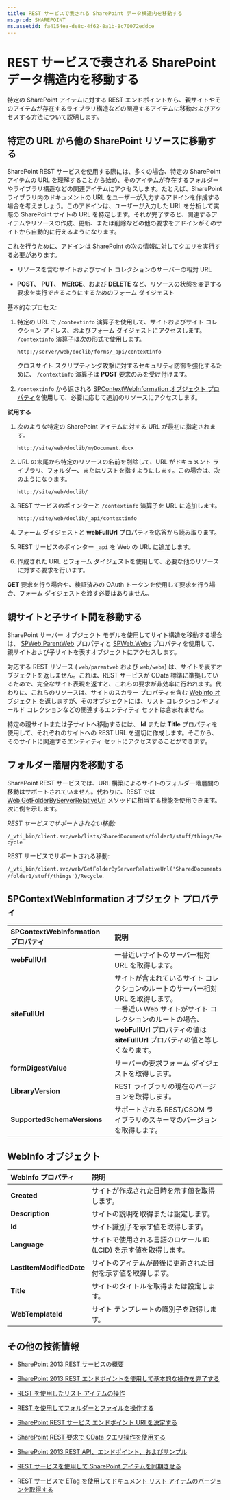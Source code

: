 ```yaml
---
title: REST サービスで表される SharePoint データ構造内を移動する
ms.prod: SHAREPOINT
ms.assetid: fa4154ea-de8c-4f62-8a1b-8c70072eddce
---
```



# REST サービスで表される SharePoint データ構造内を移動する
特定の SharePoint アイテムに対する REST エンドポイントから、親サイトやそのアイテムが存在するライブラリ構造などの関連するアイテムに移動およびアクセスする方法について説明します。 
## 特定の URL から他の SharePoint リソースに移動する

SharePoint REST サービスを使用する際には、多くの場合、特定の SharePoint アイテムの URL を理解することから始め、そのアイテムが存在するフォルダーやライブラリ構造などの関連アイテムにアクセスします。たとえば、SharePoint ライブラリ内のドキュメントの URL をユーザーが入力するアドインを作成する場合を考えましょう。このアドインは、ユーザーが入力した URL を分析して実際の SharePoint サイトの URL を特定します。それが完了すると、関連するアイテムやリソースの作成、更新、または削除などの他の要求をアドインがそのサイトから自動的に行えるようになります。 



これを行うために、アドインは SharePoint の次の情報に対してクエリを実行する必要があります。




- リソースを含むサイトおよびサイト コレクションのサーバーの相対 URL


- **POST**、 **PUT**、 **MERGE**、および **DELETE** など、リソースの状態を変更する要求を実行できるようにするためのフォーム ダイジェスト


基本的なプロセス:




1. 特定の URL で  `/contextinfo` 演算子を使用して、サイトおよびサイト コレクション アドレス、およびフォーム ダイジェストにアクセスします。 `/contextinfo` 演算子は次の形式で使用します。

     `http://server/web/doclib/forms/_api/contextinfo`

    クロスサイト スクリプティング攻撃に対するセキュリティ防御を強化するために、 `/contextinfo` 演算子は **POST** 要求のみを受け付けます。


2.  `/contextinfo` から返される [SPContextWebInformation オブジェクト プロパティ](#bk_props)を使用して、必要に応じて追加のリソースにアクセスします。 


 **試用する**




1. 次のような特定の SharePoint アイテムに対する URL が最初に指定されます。

     `http://site/web/doclib/myDocument.docx`


2. URL の末尾から特定のリソースの名前を削除して、URL がドキュメント ライブラリ、フォルダー、またはリストを指すようにします。この場合は、次のようになります。

     `http://site/web/doclib/`


3. REST サービスのポインターと  `/contextinfo` 演算子を URL に追加します。

     `http://site/web/doclib/_api/contextinfo`


4. フォーム ダイジェストと **webFullUrl** プロパティを応答から読み取ります。


5. REST サービスのポインター  `_api` を Web の URL に追加します。


6. 作成された URL とフォーム ダイジェストを使用して、必要な他のリソースに対する要求を行います。


 **GET** 要求を行う場合や、検証済みの OAuth トークンを使用して要求を行う場合、フォーム ダイジェストを渡す必要はありません。




## 親サイトと子サイト間を移動する
<a name="bk_sites"> </a>

SharePoint サーバー オブジェクト モデルを使用してサイト構造を移動する場合は、 [SPWeb.ParentWeb](https://msdn.microsoft.com/library/Microsoft.SharePoint.SPWeb.ParentWeb.aspx) プロパティと [SPWeb.Webs](https://msdn.microsoft.com/library/Microsoft.SharePoint.SPWeb.Webs.aspx) プロパティを使用して、親サイトおよび子サイトを表すオブジェクトにアクセスします。



対応する REST リソース ( `web/parentweb` および `web/webs`) は、サイトを表すオブジェクトを返しません。これは、REST サービスが OData 標準に準拠しているためで、完全なサイト表現を返すと、これらの要求が非効率に行われます。代わりに、これらのリソースは、サイトのスカラー プロパティを含む  [WebInfo オブジェクト ](#bk_webinfo)を返しますが、そのオブジェクトには、リスト コレクションやフィールド コレクションなどの関連するエンティティ セットは含まれません。



特定の親サイトまたは子サイトへ移動するには、 **Id** または **Title** プロパティを使用して、それぞれのサイトへの REST URL を適切に作成します。そこから、そのサイトに関連するエンティティ セットにアクセスすることができます。




## フォルダー階層内を移動する
<a name="bk_folders"> </a>

SharePoint REST サービスでは、URL 構築によるサイトのフォルダー階層間の移動はサポートされていません。代わりに、REST では  [Web.GetFolderByServerRelativeUrl](https://msdn.microsoft.com/library/Microsoft.SharePoint.Client.Web.GetFolderByServerRelativeUrl.aspx) メソッドに相当する機能を使用できます。次に例を示します。



 *REST サービスでサポートされない移動:* 



 `/_vti_bin/client.svc/web/lists/SharedDocuments/folder1/stuff/things/Recycle`



REST サービスでサポートされる移動: 



 `/_vti_bin/client.svc/web/GetFolderByServerRelativeUrl('SharedDocuments/folder1/stuff/things')/Recycle`.




## SPContextWebInformation オブジェクト プロパティ
<a name="bk_props"> </a>



|**SPContextWebInformation プロパティ**|**説明**|
|:-----|:-----|
|**webFullUrl** <br/> |一番近いサイトのサーバー相対 URL を取得します。  <br/> |
|**siteFullUrl** <br/> |サイトが含まれているサイト コレクションのルートのサーバー相対 URL を取得します。  <br/> 一番近い Web サイトがサイト コレクションのルートの場合、 **webFullUrl** プロパティの値は **siteFullUrl** プロパティの値と等しくなります。 <br/> |
|**formDigestValue** <br/> |サーバーの要求フォーム ダイジェストを取得します。  <br/> |
|**LibraryVersion** <br/> |REST ライブラリの現在のバージョンを取得します。  <br/> |
|**SupportedSchemaVersions** <br/> |サポートされる REST/CSOM ライブラリのスキーマのバージョンを取得します。  <br/> |
 

## WebInfo オブジェクト
<a name="bk_webinfo"> </a>



|**WebInfo プロパティ**|**説明**|
|:-----|:-----|
|**Created** <br/> |サイトが作成された日時を示す値を取得します。  <br/> |
|**Description** <br/> |サイトの説明を取得または設定します。  <br/> |
|**Id** <br/> |サイト識別子を示す値を取得します。  <br/> |
|**Language** <br/> |サイトで使用される言語のロケール ID (LCID) を示す値を取得します。  <br/> |
|**LastItemModifiedDate** <br/> |サイトのアイテムが最後に更新された日付を示す値を取得します。  <br/> |
|**Title** <br/> |サイトのタイトルを取得または設定します。  <br/> |
|**WebTemplateId** <br/> |サイト テンプレートの識別子を取得します。  <br/> |
 

## その他の技術情報
<a name="bk_addresources"> </a>


-  [SharePoint 2013 REST サービスの概要](get-to-know-the-sharepoint-2013-rest-service.md)


-  [SharePoint 2013 REST エンドポイントを使用して基本的な操作を完了する](complete-basic-operations-using-sharepoint-2013-rest-endpoints.md)


-  [REST を使用したリスト アイテムの操作](working-with-lists-and-list-items-with-rest.md)


-  [REST を使用してフォルダーとファイルを操作する](working-with-folders-and-files-with-rest.md)


-  [SharePoint REST サービス エンドポイント URI を決定する](determine-sharepoint-rest-service-endpoint-uris.md)


-  [SharePoint REST 要求で OData クエリ操作を使用する](use-odata-query-operations-in-sharepoint-rest-requests.md)


-  [SharePoint 2013 REST API、エンドポイント、およびサンプル](02128c70-9d27-4388-9374-a11bce68fdb8.md)


-  [REST サービスを使用して SharePoint アイテムを同期させる](synchronize-sharepoint-items-using-the-rest-service.md)


-  [REST サービスで ETag を使用してドキュメント リスト アイテムのバージョンを取得する](5f7e0579-46b7-44ab-b3b4-cdbc622dcd98.md)








